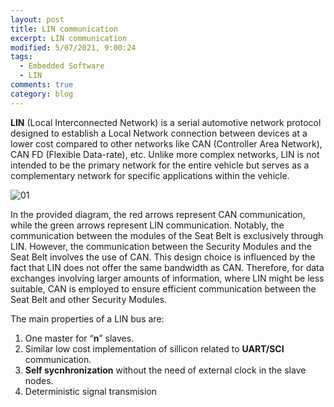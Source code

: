 ```yaml
---
layout: post
title: LIN communication
excerpt: LIN communication
modified: 5/07/2021, 9:00:24
tags:
  - Embedded Software
  - LIN
comments: true
category: blog
---
```

**LIN** (Local Interconnected Network) is a serial automotive network protocol designed to establish a Local Network connection between devices at a lower cost compared to other networks like CAN (Controller Area Network), CAN FD (Flexible Data-rate), etc. Unlike more complex networks, LIN is not intended to be the primary network for the entire vehicle but serves as a complementary network for specific applications within the vehicle.

![01](https://github.com/CharlieHdzMx/CharlieHdzMx.github.io/assets/6202653/d1f84fcb-16c2-422c-9dc7-b09d26e77eaf)

In the provided diagram, the red arrows represent CAN communication, while the green arrows represent LIN communication. Notably, the communication between the modules of the Seat Belt is exclusively through LIN. However, the communication between the Security Modules and the Seat Belt involves the use of CAN. This design choice is influenced by the fact that LIN does not offer the same bandwidth as CAN. Therefore, for data exchanges involving larger amounts of information, where LIN might be less suitable, CAN is employed to ensure efficient communication between the Seat Belt and other Security Modules.

The main properties of a LIN bus are:
1. One master for “**n**” slaves.
2. Similar low cost implementation of sillicon related to **UART/SCI** communication.
3. **Self sycnhronization** without the need of external clock in the slave nodes.
4. Deterministic signal transmision
